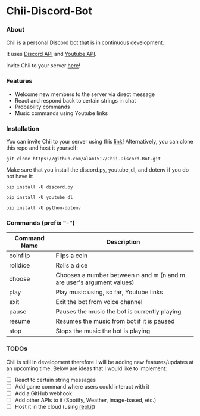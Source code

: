 # Chii-Discord-Bot

### About
Chii is a personal Discord bot that is in continuous development.

It uses [Discord API](https://discord.com/developers/docs/reference) and [Youtube API](https://pypi.org/project/youtube_dl/).

Invite Chii to your server [here](https://discord.com/api/oauth2/authorize?client_id=788205742188003368&permissions=8&scope=bot)!

### Features
* Welcome new members to the server via direct message
* React and respond back to certain strings in chat
* Probability commands
* Music commands using Youtube links

### Installation
You can invite Chii to your server using this [link](https://discord.com/api/oauth2/authorize?client_id=788205742188003368&permissions=8&scope=bot)!
Alternatively, you can clone this repo and host it yourself:
```
git clone https://github.com/alam1517/Chii-Discord-Bot.git
```
Make sure that you install the discord.py, youtube_dl, and dotenv if you do not have it:
```
pip install -U discord.py

pip install -U youtube_dl

pip install -U python-dotenv
```

### Commands (prefix "-")
Command Name | Description
-------------|------------
coinflip | Flips a coin
rolldice | Rolls a dice
choose | Chooses a number between n and m (n and m are user's argument values)
play | Play music using, so far, Youtube links
exit | Exit the bot from voice channel
pause | Pauses the music the bot is currently playing
resume | Resumes the music from bot if it is paused
stop | Stops the music the bot is playing

### TODOs
Chii is still in development therefore I will be adding new features/updates at an upcoming time.
Below are ideas that I would like to implement:
- [ ] React to certain string messages
- [ ] Add game command where users could interact with it
- [ ] Add a GitHub webhook
- [ ] Add other APIs to it (Spotify, Weather, image-based, etc.)
- [ ] Host it in the cloud (using [repl.it](https://repl.it))
